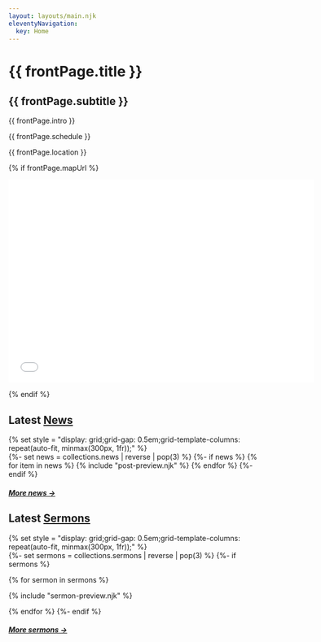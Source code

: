 ```yaml
---
layout: layouts/main.njk
eleventyNavigation:
  key: Home
---
```


<h1>{{ frontPage.title }}</h1>

<h2>{{ frontPage.subtitle }}</h2>

{{ frontPage.intro }}

{{ frontPage.schedule }}

{{ frontPage.location }}

{% if frontPage.mapUrl %}

<iframe src="{{ frontPage.mapUrl }}" width="600" height="400" frameborder="0" style="border:0;" allowfullscreen="" aria-hidden="false" tabindex="0"></iframe>

{% endif %}

<h2>Latest <a href="{{ '/news/' | url }}">News</a></h2>
{% set style = "display: grid;grid-gap: 0.5em;grid-template-columns: repeat(auto-fit, minmax(300px, 1fr));" %}
<div id="jess-news" style="{{style}}">
{%- set news = collections.news | reverse | pop(3) %}
{%- if news %}
{% for item in news %}
{% include "post-preview.njk" %}
{% endfor %}
{%- endif %}
</div>
<h5><a href="/news/">More news &rarr;</a></h5>

<h2>Latest <a href="{{ '/sermons/' | url}}">Sermons</a></h2>
{% set style = "display: grid;grid-gap: 0.5em;grid-template-columns: repeat(auto-fit, minmax(300px, 1fr));" %}
<div id="jess-news" style="{{style}}">
{%- set sermons = collections.sermons | reverse | pop(3) %}
{%- if sermons %}

{% for sermon in sermons %}

{% include "sermon-preview.njk" %}

{% endfor %}
{%- endif %}

</div>

<h5><a href="/sermons/">More sermons &rarr;</a></h5>
